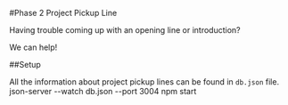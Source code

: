 #Phase 2 Project Pickup Line

Having trouble coming up with an opening line or introduction? 

We can help! 

##Setup 

All the information about project pickup lines can be found in `db.json` file.  
json-server --watch db.json --port 3004
npm start

